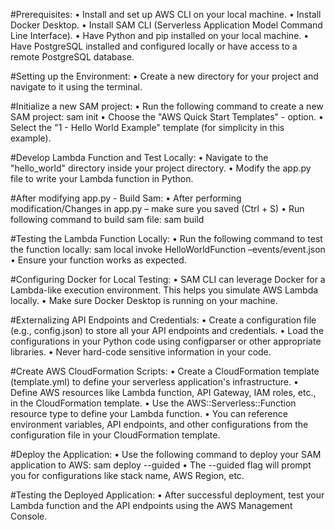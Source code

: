 #Prerequisites:
•	Install and set up AWS CLI on your local machine.
•	Install Docker Desktop.
•	Install SAM CLI (Serverless Application Model Command Line Interface).
•	Have Python and pip installed on your local machine.
•	Have PostgreSQL installed and configured locally or have access to a remote PostgreSQL database.


#Setting up the Environment:
•	Create a new directory for your project and navigate to it using the terminal.


#Initialize a new SAM project:
•	Run the following command to create a new SAM project:
sam init 
•	Choose the "AWS Quick Start Templates" - option.
•	Select the "1 - Hello World Example" template (for simplicity in this example).


#Develop Lambda Function and Test Locally:
•	Navigate to the "hello_world" directory inside your project directory.
•	Modify the app.py file to write your Lambda function in Python.


#After modifying app.py - Build Sam:
•	After performing modification/Changes in app.py – make sure you saved (Ctrl + S)
•	Run following command to build sam file:
sam build


#Testing the Lambda Function Locally:
•	Run the following command to test the function locally:
sam local invoke HelloWorldFunction –events/event.json 
•	Ensure your function works as expected.


#Configuring Docker for Local Testing:
•	SAM CLI can leverage Docker for a Lambda-like execution environment. This helps you simulate AWS Lambda locally.
•	Make sure Docker Desktop is running on your machine.


#Externalizing API Endpoints and Credentials:
•	Create a configuration file (e.g., config.json) to store all your API endpoints and credentials.
•	Load the configurations in your Python code using configparser or other appropriate libraries.
•	Never hard-code sensitive information in your code.


#Create AWS CloudFormation Scripts:
•	Create a CloudFormation template (template.yml) to define your serverless application's infrastructure.
•	Define AWS resources like Lambda function, API Gateway, IAM roles, etc., in the CloudFormation template.
•	Use the AWS::Serverless::Function resource type to define your Lambda function.
•	You can reference environment variables, API endpoints, and other configurations from the configuration file in your CloudFormation template.


#Deploy the Application:
•	Use the following command to deploy your SAM application to AWS:
sam deploy --guided 
•	The --guided flag will prompt you for configurations like stack name, AWS Region, etc.


#Testing the Deployed Application:
•	After successful deployment, test your Lambda function and the API endpoints using the AWS Management Console.

